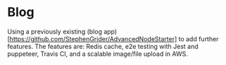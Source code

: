 # Blog

Using a previously existing (blog app)[https://github.com/StephenGrider/AdvancedNodeStarter] to add further features.
The features are: Redis cache, e2e testing with Jest and puppeteer, Travis CI, and a scalable image/file upload in AWS.
